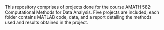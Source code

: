 This repository comprises of projects done for the course AMATH 582: Computational Methods
for Data Analysis. Five projects are included; each folder contains MATLAB code, data, and a 
report detailing the methods used and results obtained in the project.